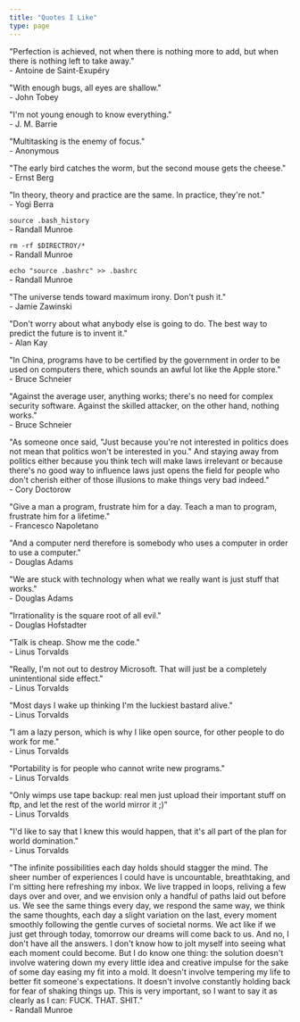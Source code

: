 ```yaml
---
title: "Quotes I Like"
type: page
---
```



"Perfection is achieved, not when there is nothing more to add, but when there is nothing left to take away."  
\- Antoine de Saint-Exupéry

"With enough bugs, all eyes are shallow."  
\- John Tobey

"I'm not young enough to know everything."  
\- J. M. Barrie

"Multitasking is the enemy of focus."  
\- Anonymous

"The early bird catches the worm, but the second mouse gets the cheese."  
\- Ernst Berg

"In theory, theory and practice are the same. In practice, they're not."  
\- Yogi Berra

`source .bash_history`  
\- Randall Munroe

`rm -rf $DIRECTROY/*`  
\- Randall Munroe

`echo "source .bashrc" >> .bashrc`  
\- Randall Munroe

"The universe tends toward maximum irony. Don't push it."  
\- Jamie Zawinski

"Don't worry about what anybody else is going to do. The best way to predict the future is to invent it."  
\- Alan Kay

"In China, programs have to be certified by the government in order to be used on computers there, which sounds an awful lot like the Apple store."  
\- Bruce Schneier

"Against the average user, anything works; there's no need for complex security software. Against the skilled attacker, on the other hand, nothing works."  
\- Bruce Schneier

"As someone once said, "Just because you're not interested in politics does not mean that politics won't be interested in you." And staying away from politics either because you think tech will make laws irrelevant or because there's no good way to influence laws just opens the field for people who don't cherish either of those illusions to make things very bad indeed."  
\- Cory Doctorow

"Give a man a program, frustrate him for a day. Teach a man to program, frustrate him for a lifetime."  
\- Francesco Napoletano

"And a computer nerd therefore is somebody who uses a computer in order to use a computer."  
\- Douglas Adams

"We are stuck with technology when what we really want is just stuff that works."  
\- Douglas Adams

"Irrationality is the square root of all evil."  
\- Douglas Hofstadter

"Talk is cheap. Show me the code."  
\- Linus Torvalds

"Really, I'm not out to destroy Microsoft. That will just be a completely unintentional side effect."  
\- Linus Torvalds

"Most days I wake up thinking I'm the luckiest bastard alive."  
\- Linus Torvalds

"I am a lazy person, which is why I like open source, for other people to do work for me."  
\- Linus Torvalds

"Portability is for people who cannot write new programs."  
\- Linus Torvalds

"Only wimps use tape backup: real men just upload their important stuff on ftp, and let the rest of the world mirror it ;)"  
\- Linus Torvalds

"I'd like to say that I knew this would happen, that it's all part of the plan for world domination."  
\- Linus Torvalds

"The infinite possibilities each day holds should stagger the mind. The sheer number of experiences I could have is uncountable, breathtaking, and I'm sitting here refreshing my inbox. We live trapped in loops, reliving a few days over and over, and we envision only a handful of paths laid out before us. We see the same things every day, we respond the same way, we think the same thoughts, each day a slight variation on the last, every moment smoothly following the gentle curves of societal norms. We act like if we just get through today, tomorrow our dreams will come back to us. And no, I don't have all the answers. I don't know how to jolt myself into seeing what each moment could become. But I do know one thing: the solution doesn't involve watering down my every little idea and creative impulse for the sake of some day easing my fit into a mold. It doesn't involve tempering my life to better fit someone's expectations. It doesn't involve constantly holding back for fear of shaking things up. This is very important, so I want to say it as clearly as I can: FUCK. THAT. SHIT."  
\- Randall Munroe
